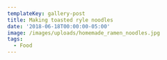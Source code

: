 ```yaml
---
templateKey: gallery-post
title: Making toasted ryle noodles
date: '2018-06-18T00:00:00-05:00'
image: /images/uploads/homemade_ramen_noodles.jpg
tags:
  - Food
---
```


